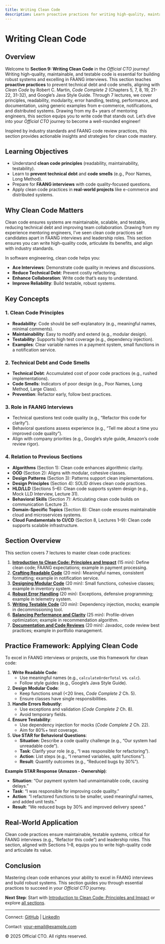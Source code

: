 ```yaml
---
title: Writing Clean Code
description: Learn proactive practices for writing high-quality, maintainable, and testable code, preventing technical debt and code smells, with examples from e-commerce and distributed systems for FAANG interviews.
---
```


# Writing Clean Code

## Overview
Welcome to **Section 9: Writing Clean Code** in the *Official CTO* journey! Writing high-quality, maintainable, and testable code is essential for building robust systems and excelling in FAANG interviews. This section teaches **proactive practices** to prevent technical debt and code smells, aligning with *Clean Code* by Robert C. Martin, *Code Complete 2* (Chapters 5, 7, 8, 19, 21-22, 31-32), and Google’s Java Style Guide. Through 7 lectures, we cover principles, readability, modularity, error handling, testing, performance, and documentation, using generic examples from e-commerce, notifications, and distributed systems. Drawing from my 8+ years of mentoring engineers, this section equips you to write code that stands out. Let’s dive into your *Official CTO* journey to become a well-rounded engineer!

Inspired by industry standards and FAANG code review practices, this section provides actionable insights and strategies for clean code mastery.

## Learning Objectives
- Understand **clean code principles** (readability, maintainability, testability).
- Learn to **prevent technical debt** and **code smells** (e.g., Poor Names, Long Method).
- Prepare for **FAANG interviews** with code quality-focused questions.
- Apply clean code practices in **real-world projects** like e-commerce and distributed systems.

## Why Clean Code Matters
Clean code ensures systems are maintainable, scalable, and testable, reducing technical debt and improving team collaboration. Drawing from my experience mentoring engineers, I’ve seen clean code practices set candidates apart in FAANG interviews and leadership roles. This section ensures you can write high-quality code, articulate its benefits, and align with industry standards.

In software engineering, clean code helps you:
- **Ace Interviews**: Demonstrate code quality in reviews and discussions.
- **Reduce Technical Debt**: Prevent costly refactoring.
- **Enhance Collaboration**: Write code that’s easy to understand.
- **Improve Reliability**: Build testable, robust systems.

## Key Concepts
### 1. Clean Code Principles
- **Readability**: Code should be self-explanatory (e.g., meaningful names, minimal comments).
- **Maintainability**: Easy to modify and extend (e.g., modular design).
- **Testability**: Supports high test coverage (e.g., dependency injection).
- **Examples**: Clear variable names in a payment system, small functions in a notification service.

### 2. Technical Debt and Code Smells
- **Technical Debt**: Accumulated cost of poor code practices (e.g., rushed implementations).
- **Code Smells**: Indicators of poor design (e.g., Poor Names, Long Method, Large Class).
- **Prevention**: Refactor early, follow best practices.

### 3. Role in FAANG Interviews
- Technical questions test code quality (e.g., “Refactor this code for clarity”).
- Behavioral questions assess experience (e.g., “Tell me about a time you improved code quality”).
- Align with company priorities (e.g., Google’s style guide, Amazon’s code review rigor).

### 4. Relation to Previous Sections
- **Algorithms** (Section 1): Clean code enhances algorithmic clarity.
- **OOD** (Section 2): Aligns with modular, cohesive classes.
- **Design Patterns** (Section 3): Patterns support clean implementations.
- **Design Principles** (Section 4): SOLID drives clean code practices.
- **HLD/LLD** (Sections 5–6): Clean code supports system design (e.g., Mock LLD Interview, Lecture 31).
- **Behavioral Skills** (Section 7): Articulating clean code builds on communication (Lecture 2).
- **Domain-Specific Topics** (Section 8): Clean code ensures maintainable cloud and microservices systems.
- **Cloud Fundamentals to CI/CD** (Section 8, Lectures 1–9): Clean code supports scalable infrastructure.

## Section Overview
This section covers 7 lectures to master clean code practices:
1. **[Introduction to Clean Code: Principles and Impact](/sections/clean-code/intro-clean-code)** (15 min): Define clean code; FAANG expectations; example in payment processing.
2. **[Crafting Readable Code](/sections/clean-code/readable-code)** (20 min): Meaningful names, consistent formatting; example in notification service.
3. **[Designing Modular Code](/sections/clean-code/modular-code)** (20 min): Small functions, cohesive classes; example in inventory system.
4. **[Robust Error Handling](/sections/clean-code/error-handling)** (20 min): Exceptions, defensive programming; example in telemetry system.
5. **[Writing Testable Code](/sections/clean-code/testable-code)** (20 min): Dependency injection, mocks; example in decommissioning tool.
6. **[Balancing Performance and Clarity](/sections/clean-code/performance-clarity)** (25 min): Profile-driven optimization; example in recommendation algorithm.
7. **[Documentation and Code Reviews](/sections/clean-code/documentation-reviews)** (20 min): Javadoc, code review best practices; example in portfolio management.

## Practice Framework: Applying Clean Code
To excel in FAANG interviews or projects, use this framework for clean code:
1. **Write Readable Code**:
   - Use meaningful names (e.g., `calculateOrderTotal` vs. `calc`).
   - Follow style guides (e.g., Google’s Java Style Guide).
2. **Design Modular Code**:
   - Keep functions small (<20 lines, *Code Complete 2* Ch. 5).
   - Ensure classes have single responsibilities.
3. **Handle Errors Robustly**:
   - Use exceptions and validation (*Code Complete 2* Ch. 8).
   - Avoid temporary fields.
4. **Ensure Testability**:
   - Use dependency injection for mocks (*Code Complete 2* Ch. 22).
   - Aim for 80%+ test coverage.
5. **Use STAR for Behavioral Questions**:
   - **Situation**: Describe a code quality challenge (e.g., “Our system had unreadable code”).
   - **Task**: Clarify your role (e.g., “I was responsible for refactoring”).
   - **Action**: List steps (e.g., “I renamed variables, split functions”).
   - **Result**: Quantify outcomes (e.g., “Reduced bugs by 30%”).

**Example STAR Response (Amazon - Ownership)**:
- **Situation**: “Our payment system had unmaintainable code, causing delays.”
- **Task**: “I was responsible for improving code quality.”
- **Action**: “I refactored functions to be smaller, used meaningful names, and added unit tests.”
- **Result**: “We reduced bugs by 30% and improved delivery speed.”

## Real-World Application
Clean code practices ensure maintainable, testable systems, critical for FAANG interviews (e.g., “Refactor this code”) and leadership roles. This section, aligned with Sections 1–8, equips you to write high-quality code and articulate its value.

## Conclusion
Mastering clean code enhances your ability to excel in FAANG interviews and build robust systems. This section guides you through essential practices to succeed in your *Official CTO* journey.

**Next Step**: Start with [Introduction to Clean Code: Principles and Impact](/sections/clean-code/intro-clean-code) or explore [all sections](/sections/).

---

<footer>
  <p>Connect: <a href="https://github.com/your-profile">GitHub</a> | <a href="https://linkedin.com/in/your-profile">LinkedIn</a></p>
  <p>Contact: <a href="mailto:your-email@example.com">your-email@example.com</a></p>
  <p>&copy; 2025 Official CTO. All rights reserved.</p>
</footer>